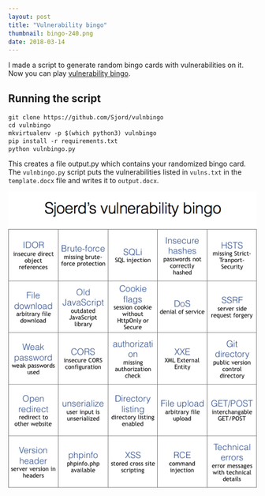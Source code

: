 ```yaml
---
layout: post
title: "Vulnerability bingo"
thumbnail: bingo-240.png
date: 2018-03-14
---
```


I made a script to generate random bingo cards with vulnerabilities on it. Now you can play [vulnerability bingo](https://github.com/Sjord/vulnbingo).

<!-- photo source: https://commons.wikimedia.org/wiki/File:Classic_BINGO_game_(6679739315)_(2).jpg -->

## Running the script

    git clone https://github.com/Sjord/vulnbingo
    cd vulnbingo
    mkvirtualenv -p $(which python3) vulnbingo
    pip install -r requirements.txt
    python vulnbingo.py

This creates a file output.py which contains your randomized bingo card. The `vulnbingo.py` script puts the vulnerabilities listed in `vulns.txt` in the `template.docx` file and writes it to `output.docx`. 

<img src="/images/vulnbingo-example.png" alt="Bingo card with 25 vulnerabilities, such as CSRF, XSS.">
